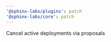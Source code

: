 ```yaml
---
'@sphinx-labs/plugins': patch
'@sphinx-labs/core': patch
---
```


Cancel active deployments via proposals
